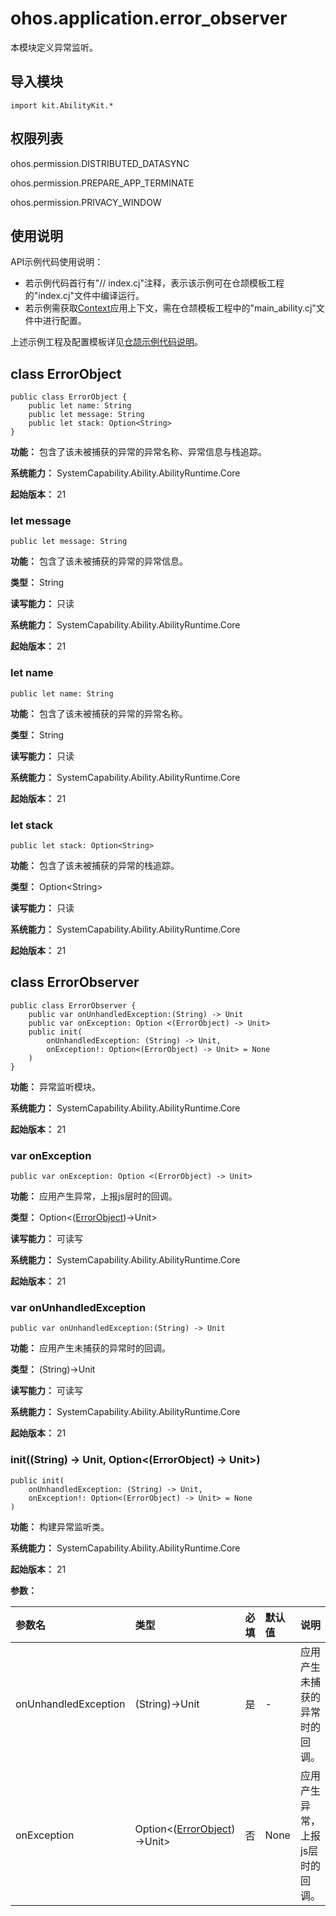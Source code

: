 # ohos.application.error_observer

本模块定义异常监听。

## 导入模块

```cangjie
import kit.AbilityKit.*
```

## 权限列表

ohos.permission.DISTRIBUTED_DATASYNC

ohos.permission.PREPARE_APP_TERMINATE

ohos.permission.PRIVACY_WINDOW

## 使用说明

API示例代码使用说明：

- 若示例代码首行有"// index.cj"注释，表示该示例可在仓颉模板工程的"index.cj"文件中编译运行。
- 若示例需获取[Context](./cj-apis-app-ability-ui_ability.md#class-context)应用上下文，需在仓颉模板工程中的"main_ability.cj"文件中进行配置。

上述示例工程及配置模板详见[仓颉示例代码说明](../../cj-development-intro.md#仓颉示例代码说明)。

## class ErrorObject

```cangjie
public class ErrorObject {
    public let name: String
    public let message: String
    public let stack: Option<String>
}
```

**功能：** 包含了该未被捕获的异常的异常名称、异常信息与栈追踪。

**系统能力：** SystemCapability.Ability.AbilityRuntime.Core

**起始版本：** 21

### let message

```cangjie
public let message: String
```

**功能：** 包含了该未被捕获的异常的异常信息。

**类型：** String

**读写能力：** 只读

**系统能力：** SystemCapability.Ability.AbilityRuntime.Core

**起始版本：** 21

### let name

```cangjie
public let name: String
```

**功能：** 包含了该未被捕获的异常的异常名称。

**类型：** String

**读写能力：** 只读

**系统能力：** SystemCapability.Ability.AbilityRuntime.Core

**起始版本：** 21

### let stack

```cangjie
public let stack: Option<String>
```

**功能：** 包含了该未被捕获的异常的栈追踪。

**类型：** Option\<String>

**读写能力：** 只读

**系统能力：** SystemCapability.Ability.AbilityRuntime.Core

**起始版本：** 21

## class ErrorObserver

```cangjie
public class ErrorObserver {
    public var onUnhandledException:(String) -> Unit
    public var onException: Option <(ErrorObject) -> Unit>
    public init(
        onUnhandledException: (String) -> Unit,
        onException!: Option<(ErrorObject) -> Unit> = None
    )
}
```

**功能：** 异常监听模块。

**系统能力：** SystemCapability.Ability.AbilityRuntime.Core

**起始版本：** 21

### var onException

```cangjie
public var onException: Option <(ErrorObject) -> Unit>
```

**功能：** 应用产生异常，上报js层时的回调。

**类型：** Option\<([ErrorObject](#class-errorobject))->Unit>

**读写能力：** 可读写

**系统能力：** SystemCapability.Ability.AbilityRuntime.Core

**起始版本：** 21

### var onUnhandledException

```cangjie
public var onUnhandledException:(String) -> Unit
```

**功能：** 应用产生未捕获的异常时的回调。

**类型：** (String)->Unit

**读写能力：** 可读写

**系统能力：** SystemCapability.Ability.AbilityRuntime.Core

**起始版本：** 21

### init((String) -> Unit, Option\<(ErrorObject) -> Unit>)

```cangjie
public init(
    onUnhandledException: (String) -> Unit,
    onException!: Option<(ErrorObject) -> Unit> = None
)
```

**功能：** 构建异常监听类。

**系统能力：** SystemCapability.Ability.AbilityRuntime.Core

**起始版本：** 21

**参数：**

|参数名|类型|必填|默认值|说明|
|:---|:---|:---|:---|:---|
|onUnhandledException|(String)->Unit|是|-|应用产生未捕获的异常时的回调。|
|onException|Option\<([ErrorObject](#class-errorobject))->Unit>|否|None|应用产生异常，上报js层时的回调。|
